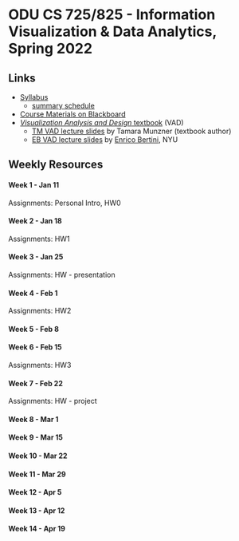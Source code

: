 # ODU CS 725/825 - Information Visualization & Data Analytics, Spring 2022

## Links

* [Syllabus](syllabus.md)
  * [summary schedule](syllabus.md#summary-schedule)
* [Course Materials on Blackboard](https://www.blackboard.odu.edu/ultra/courses/_394424_1/cl/outline)
* [*Visualization Analysis and Design* textbook](https://www.cs.ubc.ca/~tmm/vadbook/) (VAD)
  * [TM VAD lecture slides](https://www.cs.ubc.ca/~tmm/talks.html#vadallslides) by Tamara Munzner (textbook author)
  * [EB VAD lecture slides](http://bit.ly/lecture-slides-iv16) by [Enrico Bertini](http://enrico.bertini.io/), NYU

## Weekly Resources

#### Week 1 - Jan 11
Assignments: Personal Intro, HW0

#### Week 2 - Jan 18
Assignments: HW1

#### Week 3 - Jan 25
Assignments: HW - presentation

#### Week 4 - Feb 1
Assignments: HW2

#### Week 5 - Feb 8

#### Week 6 - Feb 15
Assignments:  HW3 

#### Week 7 - Feb 22
Assignments: HW - project

#### Week 8 - Mar 1

#### Week 9 - Mar 15

#### Week 10 - Mar 22

#### Week 11 - Mar 29

#### Week 12 - Apr 5

#### Week 13 - Apr 12

#### Week 14 - Apr 19
